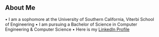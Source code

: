## About Me

• I am a sophomore at the University of Southern California, Viterbi School of Engineering
• I am pursuing a Bachelor of Science in Computer Engineering & Computer Science
• Here is my [LinkedIn Profile](https://www.linkedin.com/in/alex-severinghaus/)

<!--
**alexseveringhaus/alexseveringhaus** is a ✨ _special_ ✨ repository because its `README.md` (this file) appears on your GitHub profile.

Here are some ideas to get you started:

- 🔭 I’m currently working on ...
- 🌱 I’m currently learning ...
- 👯 I’m looking to collaborate on ...
- 🤔 I’m looking for help with ...
- 💬 Ask me about ...
- 📫 How to reach me: ...
- 😄 Pronouns: ...
- ⚡ Fun fact: ...
-->
